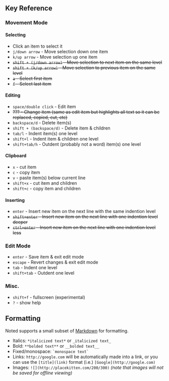 ## Key Reference

### Movement Mode

#### Selecting

* Click an item to select it
* `j/down arrow` - Move selection down one item
* `k/up arrow` - Move selection up one item
* <del>`shift + (j/down arrow)` - Move selection to next item on the same level</del>
* <del>`shift + (k/up arrow)` - Move selection to previous item on the same level</del>
* <del>`a` - Select first item</del>
* <del>`f` - Select last item</del>

#### Editing

* `space/double click` - Edit item
* <del>??? - Change item (same as edit item but highlights all text so it can be replaced, copied, cut, etc)</del>
* `backspace/d` - Delete item(s)
* `shift + (backspace/d)` - Delete item & children
* `tab/l` - Indent item(s) one level
* `shift+l` - Indent item & children one level
* `shift+tab/h` - Outdent (probably not a word) item(s) one level

#### Clipboard

* `x` - cut item 
* `c` - copy item
* `v` - paste item(s) below current line
* `shift+x` - cut item and children
* `shift+c` - copy item and children

#### Inserting

* `enter` - Insert new item on the next line with the same indention level
* <del> `shift+enter` - Insert new item on the next line with one indention level deeper</del>
* <del>`ctrl+enter` - Insert new item on the next line with one indention level less </del>

### Edit Mode

* `enter` - Save item & exit edit mode
* `escape` - Revert changes & exit edit mode
* `tab` - Indent one level
* `shift+tab` - Outdent one level

### Misc.

* `shift+f` - fullscreen (experimental)
* `?` - show help

## Formatting

Noted supports a small subset of [Markdown](http://daringfireball.net/projects/markdown/) for formatting.

* Italics: `*italicized text*` or `_italicized text_`
* Bold: `**bolded text**` or `__bolded text__`
* Fixed/monospace: `` `monospace text` ``
* Links: `http://google.com` will be automatically made into a link, or you can use the `[title](link)` format (i.e.) `[Google](http://google.com)`
* Images: `![](http://placekitten.com/200/300)` *(note that images will not be saved for offline viewing)*
